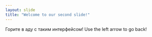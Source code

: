 ```yaml
---
layout: slide
title: "Welcome to our second slide!"
---
```

Горите в аду с таким интерфейсом!
Use the left arrow to go back!
